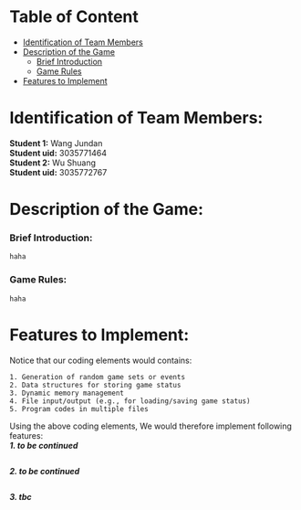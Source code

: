 # Table of Content
* [Identification of Team Members](https://github.com/WangJundan/COMP2113-Group-Project/blob/main/README.MD#identification-of-team-members)
* [Description of the Game](https://github.com/WangJundan/COMP2113-Group-Project/blob/main/README.MD#description-of-the-game)
    * [Brief Introduction](https://github.com/WangJundan/COMP2113-Group-Project/blob/main/README.MD#brief-introduction)
    * [Game Rules](https://github.com/WangJundan/COMP2113-Group-Project/blob/main/README.MD#game-rules)
* [Features to Implement](https://github.com/WangJundan/COMP2113-Group-Project/blob/main/README.MD#features-to-implement)
# Identification of Team Members: 
   **Student 1:** Wang Jundan  
   **Student uid:** 3035771464  
   **Student 2:** Wu Shuang  
   **Student uid:** 3035772767
# Description of the Game:
  ### Brief Introduction:
    haha
  
  
  ### Game Rules:
    haha


# Features to Implement:
Notice that our coding elements would contains:  
```
1. Generation of random game sets or events  
2. Data structures for storing game status  
3. Dynamic memory management  
4. File input/output (e.g., for loading/saving game status)  
5. Program codes in multiple files
```
Using the above coding elements, We would therefore implement following features:  
***1. to be continued***  
```

```
***2. to be continued***
```

```
***3. tbc***
```

```
